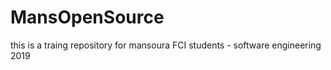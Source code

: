 # MansOpenSource
this is a traing repository  for mansoura FCI students - software engineering 2019
